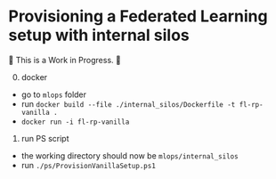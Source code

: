 # Provisioning a Federated Learning setup with internal silos
:construction: This is a Work in Progress. :construction:

0. docker
  - go to `mlops` folder
  - run `docker build --file ./internal_silos/Dockerfile -t fl-rp-vanilla .`
  - `docker run -i fl-rp-vanilla`
1. run PS script
  - the working directory should now be `mlops/internal_silos`
  - run `./ps/ProvisionVanillaSetup.ps1` 